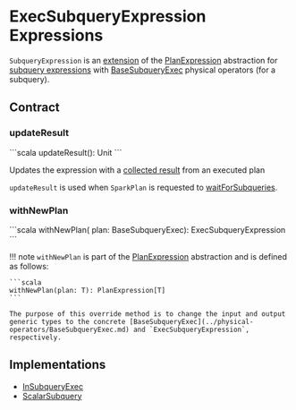 # ExecSubqueryExpression Expressions

`SubqueryExpression` is an [extension](#contract) of the [PlanExpression](PlanExpression.md) abstraction for [subquery expressions](#implementations) with [BaseSubqueryExec](../physical-operators/BaseSubqueryExec.md) physical operators (for a subquery).

## Contract

### updateResult

<span id="updateResult">
```scala
updateResult(): Unit
```

Updates the expression with a [collected result](../physical-operators/SparkPlan.md#executeCollect) from an executed plan

`updateResult` is used when `SparkPlan` is requested to [waitForSubqueries](../physical-operators/SparkPlan.md#waitForSubqueries).

### withNewPlan

 <span id="withNewPlan">
```scala
withNewPlan(
  plan: BaseSubqueryExec): ExecSubqueryExpression
```

!!! note
    `withNewPlan` is part of the [PlanExpression](PlanExpression.md) abstraction and is defined as follows:
    
    ```scala
    withNewPlan(plan: T): PlanExpression[T]
    ```

    The purpose of this override method is to change the input and output generic types to the concrete [BaseSubqueryExec](../physical-operators/BaseSubqueryExec.md) and `ExecSubqueryExpression`, respectively.

## Implementations

* [InSubqueryExec](InSubqueryExec.md)
* [ScalarSubquery](ScalarSubquery.md)

